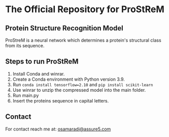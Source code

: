 # The Official Repository for **ProStReM**
## Protein Structure Recognition Model

ProStreM is a neural network which determines a protein's structural class from its sequence.

## Steps to run ProStReM
1. Install Conda and winrar.
2. Create a Conda environment with Python version 3.9.
3. Run `conda install tensorflow=2.10` and `pip install scikit-learn`
4. Use winrar to unzip the compressed model into the main folder.
5. Run main.py
6. Insert the proteins sequence in capital letters.

## Contact
For contact reach me at: osamaradi@assure5.com
